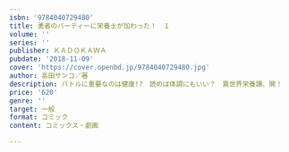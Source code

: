 ```yaml
---
isbn: '9784040729480'
title: 勇者のパーティーに栄養士が加わった！　１
volume: ''
series: ''
publisher: ＫＡＤＯＫＡＷＡ
pubdate: '2018-11-09'
cover: 'https://cover.openbd.jp/9784040729480.jpg'
author: 高田サンコ／著
description: バトルに重要なのは健康!?　読めば体調にもいい？　異世界栄養譚、開！
price: '620'
genre: ''
target: 一般
format: コミック
content: コミックス・劇画

---
```

